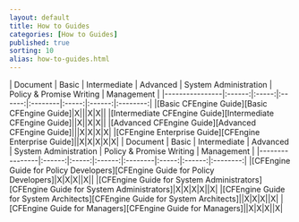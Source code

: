 ```yaml
---
layout: default
title: How to Guides 
categories: [How to Guides]
published: true
sorting: 10
alias: how-to-guides.html
---
```


| Document | Basic | Intermediate | Advanced | System Administration | Policy & Promise Writing | Management |
|----------------|:------:|:-----:|:------:|:--------|:-----:|:------:|:--------:|
|[Basic CFEngine Guide][Basic CFEngine Guide]|X|||X|X||
|[Intermediate CFEngine Guide][Intermediate CFEngine Guide]||X||X|X||
|[Advanced CFEngine Guide][Advanced CFEngine Guide]|||X|X|X|X|
|[CFEngine Enterprise Guide][CFEngine Enterprise Guide]||X|X|X|X|X|
| Document | Basic | Intermediate | Advanced | System Administration | Policy & Promise Writing | Management |
|----------------|:------:|:-----:|:------:|:--------|:-----:|:------:|:--------:|
|[CFEngine Guide for Policy Developers][CFEngine Guide for Policy Developers]|X|X|X||X||
|[CFEngine Guide for System Administrators][CFEngine Guide for System Administrators]|X|X|X|X||X|
|[CFEngine Guide for System Architects][CFEngine Guide for System Architects]||X|X|X||X|
|[CFEngine Guide for Managers][CFEngine Guide for Managers]||X|X|X||X|
